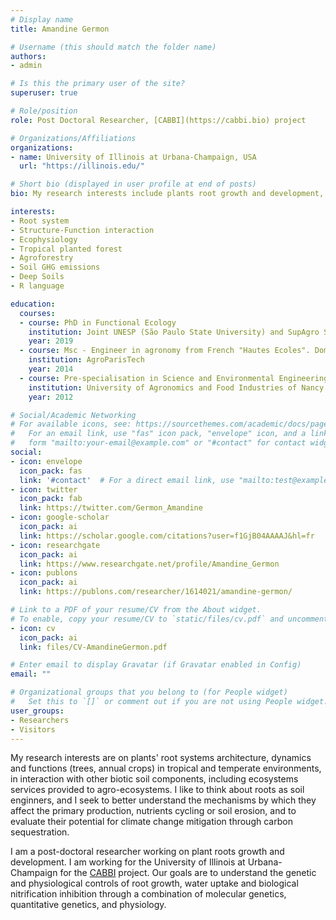 ```yaml
---
# Display name
title: Amandine Germon

# Username (this should match the folder name)
authors:
- admin

# Is this the primary user of the site?
superuser: true

# Role/position
role: Post Doctoral Researcher, [CABBI](https://cabbi.bio) project

# Organizations/Affiliations
organizations:
- name: University of Illinois at Urbana-Champaign, USA
  url: "https://illinois.edu/"

# Short bio (displayed in user profile at end of posts)
bio: My research interests include plants root growth and development, soil water and GHG fluxes.

interests:
- Root system 
- Structure-Function interaction
- Ecophysiology
- Tropical planted forest
- Agroforestry
- Soil GHG emissions
- Deep Soils
- R language

education:
  courses:
  - course: PhD in Functional Ecology
    institution: Joint UNESP (São Paulo State University) and SupAgro School (Montpellier)
    year: 2019
  - course: Msc - Engineer in agronomy from French "Hautes Ecoles". Dominant Deepening in Environmental management of Tropical ecosystems and Forests
    institution: AgroParisTech
    year: 2014
  - course: Pre-specialisation in Science and Environmental Engineering
    institution: University of Agronomics and Food Industries of Nancy – ENSAIA - FRANCE
    year: 2012

# Social/Academic Networking
# For available icons, see: https://sourcethemes.com/academic/docs/page-builder/#icons
#   For an email link, use "fas" icon pack, "envelope" icon, and a link in the
#   form "mailto:your-email@example.com" or "#contact" for contact widget.
social:
- icon: envelope
  icon_pack: fas
  link: '#contact'  # For a direct email link, use "mailto:test@example.org".
- icon: twitter
  icon_pack: fab
  link: https://twitter.com/Germon_Amandine
- icon: google-scholar
  icon_pack: ai
  link: https://scholar.google.com/citations?user=f1GjB04AAAAJ&hl=fr
- icon: researchgate
  icon_pack: ai
  link: https://www.researchgate.net/profile/Amandine_Germon
- icon: publons
  icon_pack: ai
  link: https://publons.com/researcher/1614021/amandine-germon/

# Link to a PDF of your resume/CV from the About widget.
# To enable, copy your resume/CV to `static/files/cv.pdf` and uncomment the lines below.
- icon: cv
  icon_pack: ai
  link: files/CV-AmandineGermon.pdf

# Enter email to display Gravatar (if Gravatar enabled in Config)
email: ""

# Organizational groups that you belong to (for People widget)
#   Set this to `[]` or comment out if you are not using People widget.
user_groups:
- Researchers
- Visitors
---
```


My research interests are on plants' root systems architecture, dynamics and functions (trees, annual crops) in tropical and temperate environments, in interaction with other biotic soil components, including ecosystems services provided to agro-ecosystems. I like to think about roots as soil enginners, and I seek to better understand the mechanisms by which they affect the primary production, nutrients cycling or soil erosion, and to evaluate their potential for climate change mitigation through carbon sequestration. 

I am a post-doctoral researcher working on plant roots growth and development. I am working for the University of Illinois at Urbana-Champaign for the [CABBI](https://cabbi.bio) project. Our goals are to understand the genetic and physiological controls of root growth, water uptake and biological nitrification inhibition through a combination of molecular genetics, quantitative genetics, and physiology.



